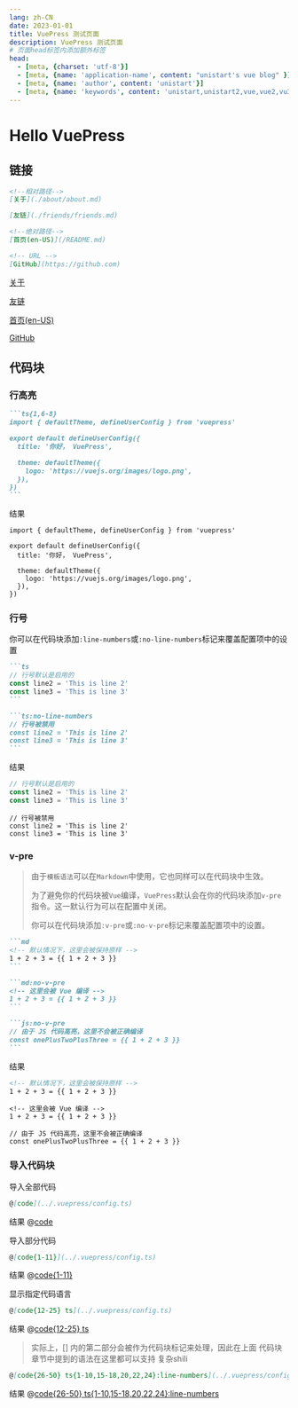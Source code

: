 ```yaml
---
lang: zh-CN
date: 2023-01-01
title: VuePress 测试页面
description: VuePress 测试页面
# 页面head标签内添加额外标签
head:
  - [meta, {charset: 'utf-8'}]
  - [meta, {name: 'application-name', content: "unistart's vue blog" }]
  - [meta, {name: 'author', content: 'unistart'}]
  - [meta, {name: 'keywords', content: 'unistart,unistart2,vue,vue2,vu3,study'}]
---
```


# Hello VuePress
## 链接
```markdown
<!--相对路径-->
[关于](./about/about.md)

[友链](./friends/friends.md)

<!--绝对路径-->
[首页(en-US)](/README.md)

<!-- URL -->
[GitHub](https://github.com) 
```
<!--相对路径-->
[关于](./about/about.md)

[友链](./friends/friends.md)

<!--绝对路径-->
[首页(en-US)](/README.md)

<!-- URL -->
[GitHub](https://github.com) 

## 代码块
### 行高亮
````markdown
```ts{1,6-8}
import { defaultTheme, defineUserConfig } from 'vuepress'

export default defineUserConfig({
  title: '你好， VuePress',

  theme: defaultTheme({
    logo: 'https://vuejs.org/images/logo.png',
  }),
})
```
````
结果
```ts{1,6-8}
import { defaultTheme, defineUserConfig } from 'vuepress'

export default defineUserConfig({
  title: '你好， VuePress',

  theme: defaultTheme({
    logo: 'https://vuejs.org/images/logo.png',
  }),
})
```

### 行号
你可以在代码块添加`:line-numbers`或`:no-line-numbers`标记来覆盖配置项中的设置
````markdown
```ts
// 行号默认是启用的
const line2 = 'This is line 2'
const line3 = 'This is line 3'
```

```ts:no-line-numbers
// 行号被禁用
const line2 = 'This is line 2'
const line3 = 'This is line 3'
```
````
结果
```ts
// 行号默认是启用的
const line2 = 'This is line 2'
const line3 = 'This is line 3'
```

```ts:no-line-numbers
// 行号被禁用
const line2 = 'This is line 2'
const line3 = 'This is line 3'
```

### v-pre
> 由于`模板语法`可以在`Markdown`中使用，它也同样可以在代码块中生效。
> 
> 为了避免你的代码块被`Vue`编译，`VuePress`默认会在你的代码块添加`v-pre`指令。这一默认行为可以在配置中关闭。
> 
> 你可以在代码块添加`:v-pre`或`:no-v-pre`标记来覆盖配置项中的设置。
````md
```md
<!-- 默认情况下，这里会被保持原样 -->
1 + 2 + 3 = {{ 1 + 2 + 3 }}
```

```md:no-v-pre
<!-- 这里会被 Vue 编译 -->
1 + 2 + 3 = {{ 1 + 2 + 3 }}
```

```js:no-v-pre
// 由于 JS 代码高亮，这里不会被正确编译
const onePlusTwoPlusThree = {{ 1 + 2 + 3 }}
```
````
结果
```md
<!-- 默认情况下，这里会被保持原样 -->
1 + 2 + 3 = {{ 1 + 2 + 3 }}
```

```md:no-v-pre
<!-- 这里会被 Vue 编译 -->
1 + 2 + 3 = {{ 1 + 2 + 3 }}
```

```js:no-v-pre
// 由于 JS 代码高亮，这里不会被正确编译
const onePlusTwoPlusThree = {{ 1 + 2 + 3 }}
```

### 导入代码块
导入全部代码
```md
@[code](../.vuepress/config.ts)
```
结果
@[code](../.vuepress/config.ts)

导入部分代码
```md
@[code{1-11}](../.vuepress/config.ts)
```
结果
@[code{1-11}](../.vuepress/config.ts)

显示指定代码语言
```md
@[code{12-25} ts](../.vuepress/config.ts)
```
结果
@[code{12-25} ts](../.vuepress/config.ts)

>实际上，[] 内的第二部分会被作为代码块标记来处理，因此在上面 代码块 章节中提到的语法在这里都可以支持
复杂shili
```md
@[code{26-50} ts{1-10,15-18,20,22,24}:line-numbers](../.vuepress/config.ts)
```
结果
@[code{26-50} ts{1-10,15-18,20,22,24}:line-numbers](../.vuepress/config.ts)
